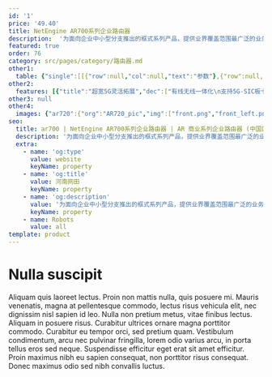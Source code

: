 ```yaml
---
id: '1'
price: '49.40'
title: NetEngine AR700系列企业路由器
description:  '为面向企业中小型分支推出的框式系列产品，提供业界覆盖范围最广泛的业务插槽类型，集5G、路由、交换、VPN、安全、MPLS等丰富业务特性于一体，满足企业业务多元化和云化趋势下对网络设备高性能的需求。'
featured: true
order: 76
category: src/pages/category/路由器.md
other1: 
  table: {"single":[[{"row":null,"col":null,"text":"参数"},{"row":null,"col":null,"text":"NetEngine AR720"},{"row":null,"col":null,"text":"NetEngine AR730"}],[{"row":null,"col":null,"text":"处理器"},{"row":null,"col":null,"text":"ARM64 4核"},{"row":null,"col":null,"text":"ARM64 4核"}],[{"row":null,"col":null,"text":"带机量*"},{"row":null,"col":null,"text":"300台PC"},{"row":null,"col":null,"text":"500台PC"}],[{"row":null,"col":null,"text":"转发性能"},{"row":null,"col":null,"text":"9Mpps-25Mpps"},{"row":null,"col":null,"text":"9Mpps-25Mpps"}],[{"row":null,"col":null,"text":"固定WAN接口"},{"row":null,"col":null,"text":"2*GE Combo"},{"row":null,"col":null,"text":"2*GE Combo，1*10GE 光"}],[{"row":null,"col":null,"text":"固定LAN接口"},{"row":null,"col":null,"text":"8*GE电"},{"row":null,"col":null,"text":"1*GE Combo，8*GE电"}],[{"row":null,"col":null,"text":"SIC插槽"},{"row":null,"col":null,"text":"2"},{"row":null,"col":null,"text":"2"}],[{"row":null,"col":null,"text":"WSIC插槽（缺省/最大）"},{"row":null,"col":null,"text":"0/1"},{"row":null,"col":null,"text":"0/1"}],[{"row":null,"col":null,"text":"串行辅助/控制台端口"},{"row":null,"col":null,"text":"1*RJ45 Console串口"},{"row":null,"col":null,"text":"1*RJ45 Console串口"}],[{"row":null,"col":null,"text":"USB接口"},{"row":null,"col":null,"text":"1*USB3.0(兼容 USB2.0)+1*USB2.0"},{"row":null,"col":null,"text":"1*USB3.0(兼容 USB2.0)+1*USB2.0"}],[{"row":null,"col":null,"text":"内存"},{"row":null,"col":null,"text":"4GB"},{"row":null,"col":null,"text":"4GB"}],[{"row":null,"col":null,"text":"Flash"},{"row":null,"col":null,"text":"1GB"},{"row":null,"col":null,"text":"1GB"}]]}
other2:
  features: [{"title":"超宽5G灵活拓展","dec":["有线无线一体化\n支持5G-SIC板卡、RU-5G-101两种方式灵活拓展"]},{"title":"广域优化","dec":["多发选收，主动抗丢包\n逐包负载分担，带宽利用率>90%"]},{"title":"安全保障","dec":["支持防火墙、IPS、AV等安全功能，支持IPSec VPN，多重边缘防护，保障分支安全互联"]}]
other3: null
other4:
  images: {"ar720":{"org":"AR720_pic","img":["front.png","front_left.png","front_right.png","front_top.png","rear.png","rear_left.png","rear_right.png","rear_top.png"]}}
seo:
  title: ar700 | NetEngine AR700系列企业路由器 | AR 商业系列企业路由器 (中国区） | AR系列接入路由器 | 路由器 | 企业网络
  description: '为面向企业中小型分支推出的框式系列产品，提供业界覆盖范围最广泛的业务插槽类型，集5G、路由、交换、VPN、安全、MPLS等丰富业务特性于一体，满足企业业务多元化和云化趋势下对网络设备高性能的需求。'
  extra:
    - name: 'og:type'
      value: website
      keyName: property
    - name: 'og:title'
      value: 河南网田
      keyName: property
    - name: 'og:description'
      value: '为面向企业中小型分支推出的框式系列产品，提供业界覆盖范围最广泛的业务插槽类型，集5G、路由、交换、VPN、安全、MPLS等丰富业务特性于一体，满足企业业务多元化和云化趋势下对网络设备高性能的需求。'
      keyName: property
    - name: Robots
      value: all
template: product
---
```


# Nulla suscipit

Aliquam quis laoreet lectus. Proin non mattis nulla, quis posuere mi. Mauris venenatis, magna at pellentesque commodo, lectus risus vehicula elit, nec dignissim nisl sapien id leo. Nulla non pretium metus, vitae finibus lectus. Aliquam in posuere risus. Curabitur ultrices ornare magna porttitor commodo. Curabitur eu tempor orci, sed pretium quam. Vestibulum condimentum, arcu nec pulvinar fringilla, lorem odio varius arcu, in porta tellus eros sed neque. Suspendisse efficitur eget erat sit amet efficitur. Proin maximus nibh eu sapien consequat, non porttitor risus consequat. Donec maximus odio sed nibh convallis luctus.